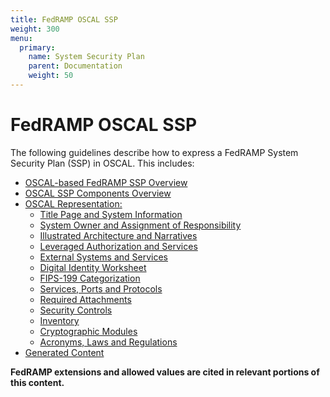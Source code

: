 ```yaml
---
title: FedRAMP OSCAL SSP
weight: 300
menu:
  primary:
    name: System Security Plan
    parent: Documentation
    weight: 50
---
```

# FedRAMP OSCAL SSP

The following guidelines describe how to express a FedRAMP System Security Plan (SSP) in OSCAL. This includes:

- [OSCAL-based FedRAMP SSP Overview](./overview.md)
- [OSCAL SSP Components Overview](./overview-components.md)
- [OSCAL Representation:](./oscal-representation/_index.md)
  - [Title Page and System Information](./oscal-representation/title-page-and-general.md)
  - [System Owner and Assignment of Responsibility](./oscal-representation/owner-and-responsibility.md)
  - [Illustrated Architecture and Narratives](./oscal-representation/diagrams-boundary-net-dataflow.md)
  - [Leveraged Authorization and Services](./oscal-representation/leveraged-authorizations.md)
  - [External Systems and Services](./oscal-representation/external-systems-services.md)
  - [Digital Identity Worksheet](./oscal-representation/digital-identity.md)
  - [FIPS-199 Categorization](./oscal-representation/fips-199-categorization.md)
  - [Services, Ports and Protocols](./oscal-representation/services-ports-protocols.md)
  - [Required Attachments](./oscal-representation/required-attachments.md)
  - [Security Controls](./oscal-representation/security-controls.md)
  - [Inventory](./oscal-representation/inventory.md)
  - [Cryptographic Modules](./oscal-representation/cryptographic-modules.md)
  - [Acronyms, Laws and Regulations](./oscal-representation/acronyms-laws-regulations.md)
- [Generated Content](./generated-content.md)


**FedRAMP extensions and allowed values are cited in relevant portions of this content.**
